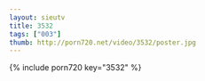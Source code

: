 ```yaml
--- 
layout: sieutv
title: 3532
tags: ["003"]
thumb: http://porn720.net/video/3532/poster.jpg
---
```

{% include porn720 key="3532" %} 
